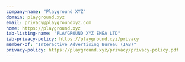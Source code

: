 ```yaml
---
company-name: "Playground XYZ"
domain: playground.xyz
email: privacy@playgroundxyz.com
home: https://playground.xyz
iab-listing-name: "PLAYGROUND XYZ EMEA LTD"
iab-privacy-policy: https://playground.xyz/privacy
member-of: "Interactive Advertising Bureau (IAB)"
privacy-policy: https://playground.xyz/privacy/privacy-policy.pdf
---
```




